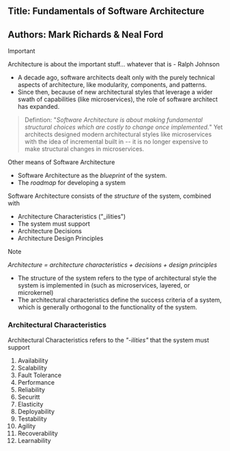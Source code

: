 ## Title: Fundamentals of Software Architecture
## Authors: Mark Richards & Neal Ford

> [!IMPORTANT]
> Architecture is about the important stuff... whatever that is - Ralph Johnson

- A decade ago, software architects dealt only with the purely technical aspects of architecture, like modularity, components, and patterns.
- Since then, because of new architectural styles that leverage a wider swath of capabilities (like microservices), the role of software architect has expanded.

> Defintion: "_Software Architecture is about making fundamental structural choices which are costly to change once implemented._"
> Yet architects designed modern architectural styles like microservices with the idea of incremental built in -- it is no longer expensive to make structural changes in microservices.

Other means of Software Architecture
 - Software Architecture as the _blueprint_ of the system.
 - The _roadmap_ for developing a system

Software Architecture consists of the _structure_ of the system, combined with 
  - Architecture Characteristics ("_ilities")
  - The system must support
  - Architecture Decisions
  - Architecture Design Principles

> [!Note]
> _Architecture = architecture characteristics + decisions + design principles_

- The structure of the system refers to the type of architectural style the system is implemented in (such as microservices, layered, or microkernel)
- The architectural characteristics define the success criteria of a system, which is generally orthogonal to the functionality of the system.

### Architectural Characteristics 

Architectural Characteristics refers to the _"-ilities"_ that the system must support

1. Availability
2. Scalability
3. Fault Tolerance
4. Performance
5. Reliability
6. Securitt
7. Elasticity
8. Deployability
9. Testability
10. Agility
11. Recoverability
12. Learnability
